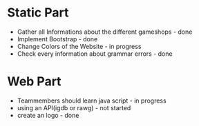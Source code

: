 # Static Part
* Gather all Informations about the different gameshops - done
* Implement Bootstrap - done
* Change Colors of the Website - in progress
* Check every information about grammar errors - done

# Web Part
* Teammembers should learn java script - in progress
* using an API(igdb or rawg) - not started
* create an logo - done
